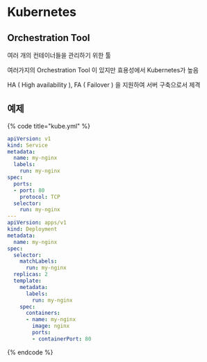 # Kubernetes

## Orchestration Tool

여러 개의 컨테이너들을 관리하기 위한 툴

여러가지의 Orchestration Tool 이 있지만 효용성에서 Kubernetes가 높음

HA \( High availability \), FA \( Failover \) 을 지원하여 서버 구축으로서 제격

## 예제

{% code title="kube.yml" %}
```yaml
apiVersion: v1
kind: Service
metadata:
  name: my-nginx
  labels:
    run: my-nginx
spec:
  ports:
  - port: 80
    protocol: TCP
  selector:
    run: my-nginx
---
apiVersion: apps/v1
kind: Deployment
metadata:
  name: my-nginx
spec:
  selector:
    matchLabels:
      run: my-nginx
  replicas: 2
  template:
    metadata:
      labels:
        run: my-nginx
    spec:
      containers:
      - name: my-nginx
        image: nginx
        ports:
        - containerPort: 80
```
{% endcode %}

